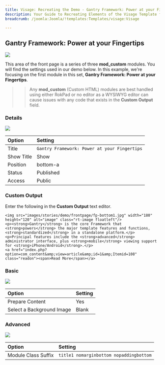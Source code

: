 ```yaml
---
title: Visage: Recreating the Demo - Gantry Framework: Power at your Fingertips
description: Your Guide to Recreating Elements of the Visage Template for Joomla
breadcrumb: /joomla:Joomla/!templates:Templates/visage:Visage

---
```


Gantry Framework: Power at your Fingertips
-----

![][demo]

This area of the front page is a series of three **mod_custom** modules. You will find the settings used in our demo below. In this example, we're focusing on the first module in this set, **Gantry Framework: Power at your Fingertips**.

>> Any **mod_custom** (Custom HTML) modules are best handled using either RokPad or no editor as a WYSIWYG editor can cause issues with any code that exists in the **Custom Output** field.

### Details
![][demo2]

| Option     | Setting                                      |  
| :--------- | :------------------------------------------- |  
| Title      | `Gantry Framework: Power at your Fingertips` |  
| Show Title | Show                                         |  
| Position   | bottom-a                                     |  
| Status     | Published                                    |  
| Access     | Public                                       |  

### Custom Output
Enter the following in the **Custom Output** text editor.

~~~
<img src="images/stories/demo/frontpage/fp-bottom1.jpg" width="180" height="120" alt="image" class="rt-image floatleft"/>
<p><strong>Gantry</strong> is the core Framework that <strong>powers</strong> the major template features and functions, <strong>standardized</strong> in a standalone platform.</p>
<p>Principal features include the <strong>advanced</strong> administrator interface, plus <strong>mobile</strong> viewing support for <strong>iPhone/Android</strong>.</p>
<a href="index.php?option=com_content&amp;view=article&amp;id=1&amp;Itemid=108" class="readon"><span>Read More</span></a>
~~~

### Basic
![][demo3]

| Option                    | Setting |  
| :------------------------ | :------ |  
| Prepare Content           | Yes     |  
| Select a Background Image | Blank   |

### Advanced
![][demo4]

| Option              | Setting                                 |  
| :------------------ | :-------------------------------------- |  
| Module Class Suffix | `title1 nomarginbottom nopaddingbottom` |  

[demo]: assets/demo_12.jpeg
[demo2]: assets/gantry_1.jpeg
[demo3]: assets/gantry_2.jpeg
[demo4]: assets/gantry_3.jpeg
